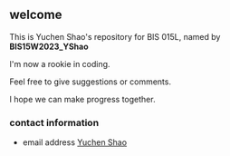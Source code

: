 ## welcome
This is Yuchen Shao's repository for BIS 015L, named by **BIS15W2023_YShao**

I'm now a rookie in coding.

Feel free to give suggestions or comments.

I hope we can make progress together.

### contact information
+ email address [Yuchen Shao](mailto:sycshao@ucdavis.edu)

